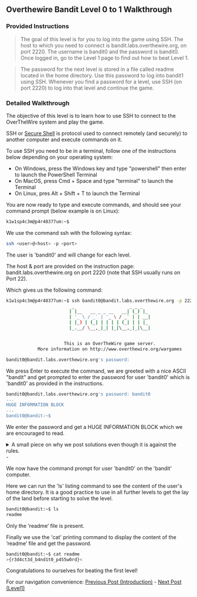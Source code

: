 ## Overthewire Bandit Level 0 to 1 Walkthrough
### Provided Instructions
> The goal of this level is for you to log into the game using SSH. The host to which you need to connect is bandit.labs.overthewire.org, on port 2220. The username is bandit0 and the password is bandit0. Once logged in, go to the Level 1 page to find out how to beat Level 1.

> The password for the next level is stored in a file called readme located in the home directory. Use this password to log into bandit1 using SSH. Whenever you find a password for a level, use SSH (on port 2220) to log into that level and continue the game.

### Detailed Walkthrough
The objective of this level is to learn how to use SSH to connect to the OverTheWire system and play the game.

SSH or [Secure Shell](https://en.wikipedia.org/wiki/Secure_Shell) is protocol used to connect remotely (and securely) to another computer and execute commands on it.

To use SSH you need to be in a terminal, follow one of the instructions below depending on your operating system:
- On Windows, press the Windows key and type "powershell" then enter to launch the PowerShell Terminal
- On MacOS, press Cmd + Space and type "terminal" to launch the Terminal
- On Linux, pres Alt + Shift + T to launch the Terminal

You are now ready to type and execute commands, and should see your command prompt (below example is on Linux):
```bash
k1w1sp4c3m@p4r48377um:~$ 
```

We use the command ssh with the following syntax:

```bash
ssh <user>@<host> -p <port>
```

The user is 'bandit0' and will change for each level.

The host & port are provided on the instruction page: bandit.labs.overthewire.org on port 2220 (note that SSH usually runs on Port 22).

Which gives us the following command:

```bash
k1w1sp4c3m@p4r48377um:~$ ssh bandit0@bandit.labs.overthewire.org -p 2220
                         _                     _ _ _
                        | |__   __ _ _ __   __| (_) |_
                        | '_ \ / _` | '_ \ / _` | | __|
                        | |_) | (_| | | | | (_| | | |_
                        |_.__/ \__,_|_| |_|\__,_|_|\__|


                      This is an OverTheWire game server.
            More information on http://www.overthewire.org/wargames

bandit0@bandit.labs.overthewire.org's password:
```

We press Enter to execute the command, we are greeted with a nice ASCII "bandit" and get prompted to enter the password for user 'bandit0' which is 'bandit0' as provided in the instructions.

```bash
bandit0@bandit.labs.overthewire.org's password: bandit0
...
HUGE INFORMATION BLOCK
...
bandit0@bandit:~$
```

We enter the password and get a HUGE INFORMATION BLOCK which we are encouraged to read.

<details>
  <summary>A small piece on why we post solutions even though it is against the rules.</summary>
  
  To be fair, we have to mention that we do not respect the "DONT POST SPOILERS! This includes writeups of your solution on your blog or website!" while we do not post passwords (they change regularly anyway), we do post solutions for 2 reasons: 1. It allows us to retain the knowledge a lot better and 2. It provides our fellow tinkerers with some insight into what they are doing and can be used as pointers if they are blocked. We really believe that looking at a solution after trying ourselves for a while is beneficial for learning and unblocking the following levels to learn even more!
  
</details>
-

We now have the command prompt for user 'bandit0' on the 'bandit' computer.

Here we can run the 'ls' listing command to see the content of the user's home directory. It is a good practice to use in all further levels to get the lay of the land before starting to solve the level.
```bash
bandit0@bandit:~$ ls
readme
```
Only the ‘readme’ file is present. 

Finally we use the 'cat' printing command to display the content of the ‘readme’ file and get the password.
```bash
bandit0@bandit:~$ cat readme
>{r3d4ct3d_b4nd1t0_p455w0rd}<
```

Congratulations to ourselves for beating the first level!

For our navigation convenience: [Previous Post (Introduction)](../../../2023/09/26/Overthewire-Bandit-Wargame-Walkthrough.html) - [Next Post (Level1)](../../../2023/09/27/Coming-Soon.html)
